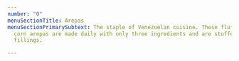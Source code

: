 ```yaml
---
number: "0"
menuSectionTitle: Arepas
menuSectionPrimarySubtext: The staple of Venezuelan cuisine. These fluffy, hand-made
  corn arepas are made daily with only three ingredients and are stuffed with dynamite
  fillings.

---
```

